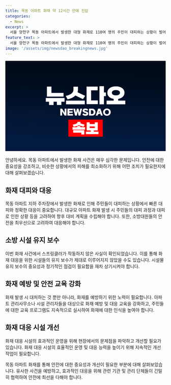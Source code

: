 ```yaml
---
title: 목동 아파트 화재 약 12시간 만에 진압
categories:
  - News
excerpt: >
  서울 양천구 목동 아파트에서 발생한 대형 화재로 110여 명의 주민이 대피하는 상황이 벌어졌습니다. 화재 진압에 11시간 이상이 걸리며 17명의 소방대원이 다쳤고, 일부 주민은 옥상에 고립되는 사태도 발생했습니다. 화재 원인은 조사 중이며, 스프링클러가 작동하지 않은 원인 또한 조사될 예정입니다. (150자)
feature_text: >
  서울 양천구 목동 아파트에서 발생한 대형 화재로 110여 명의 주민이 대피하는 상황이 벌어졌습니다. 화재 진압에 11시간 이상이 걸리며 17명의 소방대원이 다쳤고, 일부 주민은 옥상에 고립되는 사태도 발생했습니다. 화재 원인은 조사 중이며, 스프링클러가 작동하지 않은 원인 또한 조사될 예정입니다. (150자)
image: '/assets/img/newsdao_breakingnews.jpg'
---
```


<p><img src="/assets/img/newsdao_breakingnews.jpg" alt="pcversion 속보" /></p>

<p>안녕하세요. 목동 아파트에서 발생한 화재 사건은 매우 심각한 문제입니다. 안전에 대한 중요성을 강조하고, 비슷한 상황에서의 피해를 최소화하기 위해 어떤 조치가 필요한지에 대해 살펴보겠습니다.</p>

<h2 data-ke-size="size26">화재 대피와 대응</h2>

<p data-ke-size="size16">목동 아파트 지하 주차장에서 발생한 화재로 인해 주민들이 대피하는 상황에서 빠른 대피와 정확한 대응이 중요합니다. 대규모 아파트 화재 발생 시 주민들의 대피 과정과 대피로 인한 상황 등을 고려하여 향후 대비 계획을 수립해야 합니다. 또한, 소방대원들의 안전을 최우선으로 고려하여 대응해야 합니다. </p>

<h2 data-ke-size="size26">소방 시설 유지 보수</h2>

<p data-ke-size="size16">이번 화재 사건에서 스프링클러가 작동하지 않은 사실이 확인되었습니다. 이를 통해 화재 대응을 위한 시설들의 유지 보수가 제대로 이루어지지 않았을 수도 있습니다. 시설물 유지 보수의 중요성과 정기적인 점검이 필요함을 재차 상기시켜야 합니다.</p>

<h2 data-ke-size="size26">화재 예방 및 안전 교육 강화</h2>

<p data-ke-size="size16">화재 발생 시 대처하는 것 뿐만 아니라, 화재를 예방하기 위한 노력이 필요합니다. 아파트 관리사무소나 시설 관리자들을 대상으로 화재 예방 및 대응 교육을 강화하고, 주민들에 대한 교육 프로그램도 지속적으로 실시하여 화재에 대한 인식을 높여야 합니다. </p>

<h2 data-ke-size="size26">화재 대응 시설 개선</h2>

<p data-ke-size="size16">화재 대응 시설의 효과적인 운영을 위해 현장에서의 문제점을 파악하고 개선할 필요가 있습니다. 화재 대응 시설의 효율적인 운영 및 대응 능력을 높이기 위해 지속적인 개선 작업이 필요합니다.</p>

<p>목동 아파트 화재를 통해 안전에 대한 중요성과 개선이 필요한 부분에 대해 살펴보았습니다. 유사한 사건을 예방하고, 효과적인 대응을 위해 관련 기관 및 관리 단체들이 긴밀히 협력하여 안전에 최선을 다해야 합니다.</p>

